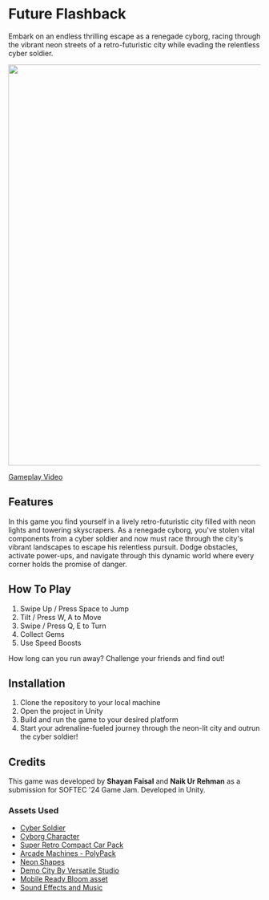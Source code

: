 # Future Flashback

Embark on an endless thrilling escape as a renegade cyborg, racing through the vibrant neon streets of a retro-futuristic city while evading the relentless cyber soldier.

<img src="https://github.com/shayanfaysal2/Future-Flashback/assets/84257819/670072c5-c797-407d-9d79-70d86b0f39a5" width="800">

[Gameplay Video](https://youtu.be/dYrom_Txe_Q)

## Features
In this game you find yourself in a lively retro-futuristic city filled with neon lights and towering skyscrapers. As a renegade cyborg, you've stolen vital components from a cyber soldier and now must race through the city's vibrant landscapes to escape his relentless pursuit. Dodge obstacles, activate power-ups, and navigate through this dynamic world where every corner holds the promise of danger.

## How To Play
1. Swipe Up / Press Space to Jump
2. Tilt / Press W, A to Move
3. Swipe / Press Q, E to Turn
4. Collect Gems
5. Use Speed Boosts

How long can you run away? Challenge your friends and find out!

## Installation
1. Clone the repository to your local machine
2. Open the project in Unity
3. Build and run the game to your desired platform
4. Start your adrenaline-fueled journey through the neon-lit city and outrun the cyber soldier!

## Credits
This game was developed by **Shayan Faisal** and **Naik Ur Rehman** as a submission for SOFTEC '24 Game Jam. Developed in Unity.
### Assets Used
* [Cyber Soldier](https://assetstore.unity.com/packages/3d/characters/robots/cyber-soldier-52064)
* [Cyborg Character](https://assetstore.unity.com/packages/3d/characters/cyborg-character-112661)
* [Super Retro Compact Car Pack](https://assetstore.unity.com/packages/3d/vehicles/land/super-retro-compact-car-pack-173638)
* [Arcade Machines - PolyPack](https://assetstore.unity.com/packages/3d/props/arcade-machines-polypack-207908)
* [Neon Shapes](https://assetstore.unity.com/packages/2d/textures-materials/neon-shapes-61454#description)
* [Demo City By Versatile Studio](https://assetstore.unity.com/packages/3d/environments/urban/demo-city-by-versatile-studio-mobile-friendly-269772#description)
* [Mobile Ready Bloom asset](https://assetstore.unity.com/packages/2d/textures-materials/mobile-ready-bloom-asset-58230)
* [Sound Effects and Music](https://pixabay.com/)
